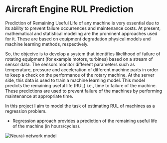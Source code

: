 # Aircraft Engine RUL Prediction
Prediction of Remaining Useful Life of any machine is very essential due to its ability to prevent failure occurrences and maintenance costs. At present, mathematical and statistical modeling are the prominent approaches used for it. These are based on equipment degradation physical models and machine learning methods, respectively.

So, the objecive is to develop a system that identifies likelihood of failure of rotating equipment (for example motors, turbines) based on a stream of sensor data. The sensors monitor different parameters such as temperature, pressure and acceleration of different machine parts in order to keep a check on the performance of the rotary machine. At the server side, this data is used to train a machine learning model. This model predicts the remaining useful life (RUL) i.e., time to failure of the machine. These predictions are used to prevent failure of the machines by performing maintenance at appropriate time.

In this project I aim to model the task of estimating RUL of machines as a regression problem.

- Regression approach provides a prediction of the remaining useful life of the machine (in hours/cycles).

![Neural-network model](https://github.com/archd3sai/Aircraft-Engine-RUL-Prediction/blob/master/Images/1.png)


